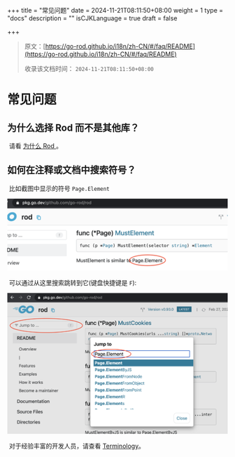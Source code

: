 +++
title = "常见问题"
date = 2024-11-21T08:11:50+08:00
weight = 1
type = "docs"
description = ""
isCJKLanguage = true
draft = false

+++

> 原文：[https://go-rod.github.io/i18n/zh-CN/#/faq/README](https://go-rod.github.io/i18n/zh-CN/#/faq/README)
>
> 收录该文档时间： `2024-11-21T08:11:50+08:00`

# 常见问题

## 为什么选择 Rod 而不是其他库？

​	请看 [为什么 Rod ](https://go-rod.github.io/i18n/zh-CN/#/why-rod)。

## 如何在注释或文档中搜索符号？

​	比如截图中显示的符号 `Page.Element`

![symbol-in-doc](faq_img/symbol-in-doc.png)

​	可以通过从这里搜索跳转到它(键盘快捷键是 `F`):

![search-symbol-in-doc](faq_img/search-symbol-in-doc.png)

​	对于经验丰富的开发人员，请查看 [Terminology](https://github.com/go-rod/rod/blob/main/.github/CONTRIBUTING.md#terminology)。

